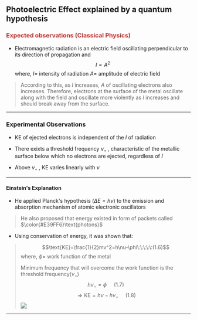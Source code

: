 
## Photoelectric Effect explained by a quantum hypothesis 

### <font color='#D0312D'>Expected observations (Classical Physics)</font>

- Electromagnetic radiation is an electric field oscillating perpendicular to its direction of propagation and 
$$
I\propto A^{2}
$$
where, 
$I$= intensity of radiation 
$A=$ amplitude of electric field 
>According to this, as $I$ increases, $A$ of oscillating electrons also increases. 
>Therefore, electrons at the surface of the metal oscillate along with the field and oscillate more violently as $I$ increases and should break away from the surface. 

---

### Experimental Observations 

- $\text{KE}$ of ejected electrons is independent of the $I$ of radiation 

- There exixts a threshold frequency $\nu_{\circ}$ , characteristic of the metallic surface below which no electrons are ejected, regardless of $I$

- Above $\nu_{\circ}$ , $\text{KE}$ varies linearly with $\nu$ 

---

#### Einstein's Explanation 

- He applied Planck's hypothesis ($\Delta E=h\nu$) to the emission and absorption mechanism of atomic electronic oscillators
>He also proposed that energy existed in form of packets called $\color{#E39FF6}\text{photons}$ 

- Using conservation of energy, it was shown that:
> $$\text{KE}=\frac{1}{2}mv^2=h\nu-\phi\:\:\:\:\:(1.6)$$
>where,
>$\phi=$ work function of the metal
>
>Minimum frequency that will overcome the work function is the threshold frequency$(\nu_{\circ})$
> $$h\nu_{\circ}=\phi\:\:\:\:\:(1.7)$$$$\Rightarrow \text{KE}=h\nu-h\nu_{\circ}\:\:\:\:\:(1.8)$$
![](https://i.imgur.com/Ga8nRUv.png)
---
